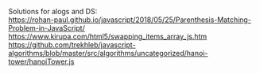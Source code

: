 Solutions for alogs and DS:
<br>
https://rohan-paul.github.io/javascript/2018/05/25/Parenthesis-Matching-Problem-in-JavaScript/
<br>
https://www.kirupa.com/html5/swapping_items_array_js.htm
<br>
https://github.com/trekhleb/javascript-algorithms/blob/master/src/algorithms/uncategorized/hanoi-tower/hanoiTower.js
